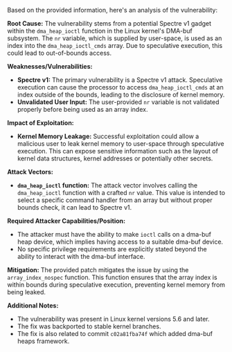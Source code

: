 Based on the provided information, here's an analysis of the vulnerability:

**Root Cause:**
The vulnerability stems from a potential Spectre v1 gadget within the `dma_heap_ioctl` function in the Linux kernel's DMA-buf subsystem. The `nr` variable, which is supplied by user-space, is used as an index into the `dma_heap_ioctl_cmds` array. Due to speculative execution, this could lead to out-of-bounds access.

**Weaknesses/Vulnerabilities:**
- **Spectre v1:** The primary vulnerability is a Spectre v1 attack. Speculative execution can cause the processor to access `dma_heap_ioctl_cmds` at an index outside of the bounds, leading to the disclosure of kernel memory.
- **Unvalidated User Input:** The user-provided `nr` variable is not validated properly before being used as an array index.

**Impact of Exploitation:**
- **Kernel Memory Leakage:** Successful exploitation could allow a malicious user to leak kernel memory to user-space through speculative execution. This can expose sensitive information such as the layout of kernel data structures, kernel addresses or potentially other secrets.

**Attack Vectors:**
- **`dma_heap_ioctl` function:** The attack vector involves calling the `dma_heap_ioctl` function with a crafted `nr` value. This value is intended to select a specific command handler from an array but without proper bounds check, it can lead to Spectre v1.

**Required Attacker Capabilities/Position:**
- The attacker must have the ability to make `ioctl` calls on a dma-buf heap device, which implies having access to a suitable dma-buf device.
- No specific privilege requirements are explicitly stated beyond the ability to interact with the dma-buf interface.

**Mitigation:**
The provided patch mitigates the issue by using the `array_index_nospec` function. This function ensures that the array index is within bounds during speculative execution, preventing kernel memory from being leaked.

**Additional Notes:**
- The vulnerability was present in Linux kernel versions 5.6 and later.
- The fix was backported to stable kernel branches.
- The fix is also related to commit `c02a81fba74f` which added dma-buf heaps framework.